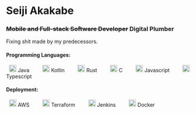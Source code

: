 # Seiji Akakabe
### ~~Mobile and Full-stack Software Developer~~ Digital Plumber
Fixing shit made by my predecessors. 
#### Programming Languages:
<span style="padding: 0px 8px 0px 8px;"><img src="res/icons/java.svg" width=20/> Java</span>&nbsp;&nbsp;&nbsp;&nbsp;
<span style="padding: 0px 8px 0px 8px;"><img src="res/icons/kotlin.svg" width=20/> Kotlin</span>&nbsp;&nbsp;&nbsp;&nbsp;
<span style="padding: 0px 8px 0px 8px;"><img src="res/icons/rust.svg" width=20/> Rust</span>&nbsp;&nbsp;&nbsp;&nbsp;
<span style="padding: 0px 8px 0px 8px;"><img src="res/icons/c.svg" width=20/> C</span>&nbsp;&nbsp;&nbsp;&nbsp;
<span style="padding: 0px 8px 0px 8px;"><img src="res/icons/js.svg" width=20/> Javascript</span>&nbsp;&nbsp;&nbsp;&nbsp;
<span style="padding: 0px 8px 0px 8px;"><img src="res/icons/ts.svg" width=20/> Typescript</span>&nbsp;&nbsp;&nbsp;&nbsp;

#### Deployment:
<span style="padding: 0px 8px 0px 8px;"><img src="res/icons/aws.svg" width=20/> AWS</span>&nbsp;&nbsp;&nbsp;&nbsp;
<span style="padding: 0px 8px 0px 8px;"><img src="res/icons/terraform.svg" width=20/> Terraform</span>&nbsp;&nbsp;&nbsp;&nbsp;
<span style="padding: 0px 8px 0px 8px;"><img src="res/icons/jenkins.svg" width=20/> Jenkins</span>&nbsp;&nbsp;&nbsp;&nbsp;
<span style="padding: 0px 8px 0px 8px;"><img src="res/icons/docker.svg" width=20/> Docker</span>&nbsp;&nbsp;&nbsp;&nbsp;
